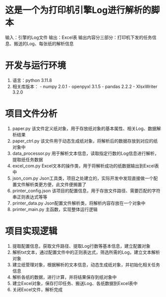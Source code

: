 # 这是一个为打印机引擎Log进行解析的脚本
  输入：引擎的Log文件
  输出：Excel表
  输出内容分三部分：打印机下发的任务信息、搬送的Log、每张纸的解析信息

# 开发与运行环境
  1. 语言：python 3.11.8
  2. 相关库版本：
    - numpy 2.0.1
    - openpyxl 3.1.5
    - pandas 2.2.2
    - XlsxWriter 3.2.0

# 项目文件分析
  1. paper.py  该文件定义纸对象，用于存放纸对象的基本属性、相关Log、数据解析结果
  2. paper_ctrl.py  该文件用于动态生成纸对象，将解析后的数据存放到对应的纸对象中
  3. data_processor.py  用于解析文本信息，读取指定行数的Log信息进行解析，提取纸任务数据
  4. excel_com.py  Excel文本的操作类，用于将解析成功的纸数据输出到Excel表中
  5. json_com.py  Json工具类，项目之处建立的，实际开发中发现直接做一个配置文件解析类更方便，此文件便搁置了
  6. printer_config.json  该项目的配置信息，用于存放文件路径、需要匹配的字符串正则表达式等等
  7. printer_data.py  Json配置文件解析类，将解析内容存放在一个对象中
  8. printer_main.py  主函数，实现整体运行逻辑

# 项目实现逻辑
  1. 提取配置信息，获取文件路径、提取Log行数等基本信息，建立配置对象
  2. 解析txt文本，通过配置文件中的正则表达式，筛选所需的Log，建立文本解析对象
  3. 建立纸管理对象，根据解析的文本信息，动态生成纸对象，并初始化相关任务信息
  4. 解析各纸的数据，进行计算，并将结果保存到纸对象中
  5. 建立Excel对象，保存打印任务、搬送Log、各纸数据到Excel表中
  6. 关闭Excel文件，解析完成
  

